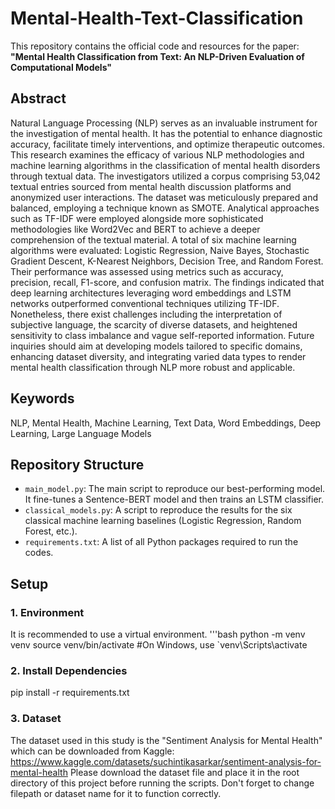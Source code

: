 # Mental-Health-Text-Classification

This repository contains the official code and resources for the paper:
**"Mental Health Classification from Text: An NLP-Driven Evaluation of Computational Models"**

## Abstract
Natural Language Processing (NLP) serves as an invaluable instrument for the investigation of mental health. It has the potential to enhance diagnostic accuracy, facilitate timely interventions, and optimize therapeutic outcomes. This research examines the efficacy of various NLP methodologies and machine learning algorithms in the classification of mental health disorders through textual data. The investigators utilized a corpus comprising 53,042 textual entries sourced from mental health discussion platforms and anonymized user interactions. The dataset was meticulously prepared and balanced, employing a technique known as SMOTE. Analytical approaches such as TF-IDF were employed alongside more sophisticated methodologies like Word2Vec and BERT to achieve a deeper comprehension of the textual material. A total of six machine learning algorithms were evaluated: Logistic Regression, Naive Bayes, Stochastic Gradient Descent, K-Nearest Neighbors, Decision Tree, and Random Forest. Their performance was assessed using metrics such as accuracy, precision, recall, F1-score, and confusion matrix. The findings indicated that deep learning architectures leveraging word embeddings and LSTM networks outperformed conventional techniques utilizing TF-IDF. Nonetheless, there exist challenges including the interpretation of subjective language, the scarcity of diverse datasets, and heightened sensitivity to class imbalance and vague self-reported information. Future inquiries should aim at developing models tailored to specific domains, enhancing dataset diversity, and integrating varied data types to render mental health classification through NLP more robust and applicable.

## Keywords
NLP, Mental Health, Machine Learning, Text Data, Word Embeddings, Deep Learning, Large Language Models

## Repository Structure
- `main_model.py`: The main script to reproduce our best-performing model. It fine-tunes a Sentence-BERT model and then trains an LSTM classifier.
- `classical_models.py`: A script to reproduce the results for the six classical machine learning baselines (Logistic Regression, Random Forest, etc.).
- `requirements.txt`: A list of all Python packages required to run the codes.

## Setup

### 1. Environment
It is recommended to use a virtual environment.
'''bash
python -m venv venv
source venv/bin/activate
#On Windows, use `venv\Scripts\activate

### 2. Install Dependencies
pip install -r requirements.txt

### 3. Dataset
The dataset used in this study is the "Sentiment Analysis for Mental Health" which can be downloaded from Kaggle:
https://www.kaggle.com/datasets/suchintikasarkar/sentiment-analysis-for-mental-health
Please download the dataset file and place it in the root directory of this project before running the scripts.
Don't forget to change filepath or dataset name for it to function correctly.
